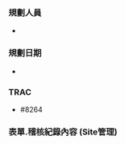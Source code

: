 ### <div id="user">規劃人員</div>
* 

### <div id="updatedate">規劃日期</div>
* 

### <div id="trac">TRAC</div>
* #8264

### <div id="sitemanage_2">表單.稽核紀錄內容 <path>(Site管理)</path></div>